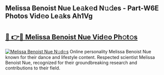 ## Melissa Benoist Nue Le𝚊k𝚎d N𝚞𝚍es - Part-W6E Photos Vid𝚎o Le𝚊ks Ah1Vg

# <h2><a href="http://fb656d.evod.top/?m=Melissa+Benoist+Nue">🔗 👉🔴 Melissa Benoist Nue Vid𝚎o Ph𝚘t𝚘s</a></h2>

[![Melissa Benoist Nue N𝚞d𝚎s](https://i.imgur.com/8V9OHl7.gif)](http://fb656d.evod.top/?m=Melissa+Benoist+Nue)
Online personality Melissa Benoist Nue known for their dance and lifestyle content. Respected scientist Melissa Benoist Nue, recognized for their groundbreaking research and contributions to their field. 
